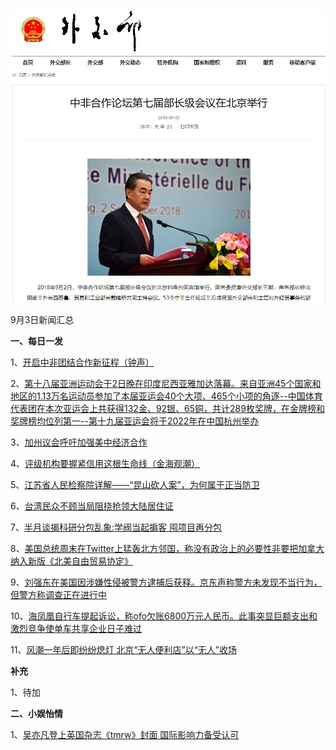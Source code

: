 ![09_01](.\09_03.jpg)

9月3日新闻汇总

**一、每日一发**

1、[开启中非团结合作新征程（钟声） ](http://paper.people.com.cn/rmrb/html/2018-09/03/nw.D110000renmrb_20180903_7-03.htm)

2、[第十八届亚洲运动会于2日晚在印度尼西亚雅加达落幕。来自亚洲45个国家和地区的1.13万名运动员参加了本届亚运会40个大项、465个小项的角逐--中国体育代表团在本次亚运会上共获得132金、92银、65铜，共计289枚奖牌，在金牌榜和奖牌榜均位列第一--第十九届亚运会将于2022年在中国杭州举办](http://paper.people.com.cn/rmrb/html/2018-09/03/nw.D110000renmrb_20180903_3-04.htm)

3、[加州议会呼吁加强美中经济合作](http://paper.people.com.cn/rmrb/html/2018-09/03/nw.D110000renmrb_20180903_5-04.htm)

4、[评级机构要握紧信用这根生命线（金海观潮）](http://paper.people.com.cn/rmrb/html/2018-09/03/nw.D110000renmrb_20180903_2-17.htm)

5、[江苏省人民检察院详解——“昆山砍人案”，为何属于正当防卫](http://paper.people.com.cn/rmrb/html/2018-09/03/nw.D110000renmrb_20180903_2-23.htm)

6、[台湾民众不顾当局阻挠抢领大陆居住证](https://news.163.com/18/0903/02/DQOC48T50001899N.html)

7、[半月谈揭科研分包乱象:学阀当起掮客 囤项目再分包](https://news.163.com/18/0902/10/DQMLKOPV000187VE.html)

8、[美国总统周末在Twitter上猛轰北方邻国，称没有政治上的必要性非要把加拿大纳入新版《北美自由贸易协定》](http://www.ftchinese.com/premium/001079234?exclusive)

9、[刘强东在美国因涉嫌性侵被警方逮捕后获释。京东声称警方未发现不当行为，但警方称调查正在进行中](http://www.ftchinese.com/story/001079235)

10、[海凤凰自行车提起诉讼，称ofo欠账6800万元人民币。此事突显巨额支出和激烈竞争使单车共享企业日子难过](http://www.ftchinese.com/story/001079231)

11、[风潮一年后即纷纷熄灯 北京“无人便利店”以“无人”收场](https://www.zaobao.com.sg/news/china/story20180903-887913)



**补充**

1、待加



**二、小娱怡情**

1、[吴亦凡登上英国杂志《tmrw》封面 国际影响力备受认可](http://music.67.com/photo/2018/08/30/928667.html)
